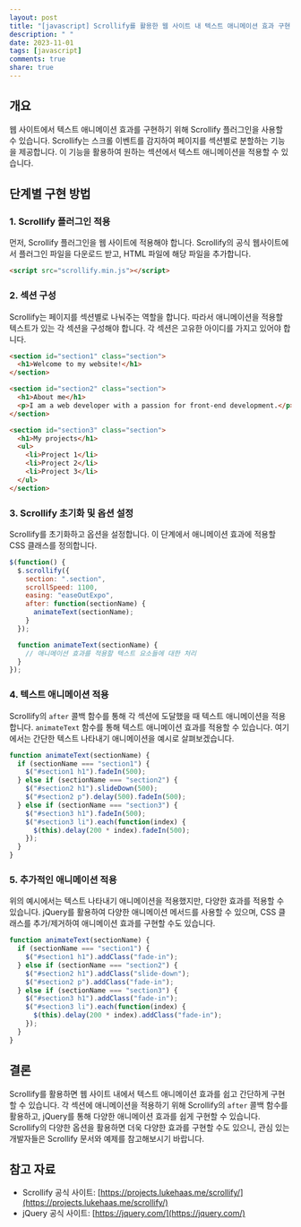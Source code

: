 ```yaml
---
layout: post
title: "[javascript] Scrollify를 활용한 웹 사이트 내 텍스트 애니메이션 효과 구현 방법"
description: " "
date: 2023-11-01
tags: [javascript]
comments: true
share: true
---
```


## 개요
웹 사이트에서 텍스트 애니메이션 효과를 구현하기 위해 Scrollify 플러그인을 사용할 수 있습니다. Scrollify는 스크롤 이벤트를 감지하여 페이지를 섹션별로 분할하는 기능을 제공합니다. 이 기능을 활용하여 원하는 섹션에서 텍스트 애니메이션을 적용할 수 있습니다.

## 단계별 구현 방법

### 1. Scrollify 플러그인 적용
먼저, Scrollify 플러그인을 웹 사이트에 적용해야 합니다. Scrollify의 공식 웹사이트에서 플러그인 파일을 다운로드 받고, HTML 파일에 해당 파일을 추가합니다.

```html
<script src="scrollify.min.js"></script>
```

### 2. 섹션 구성
Scrollify는 페이지를 섹션별로 나눠주는 역할을 합니다. 따라서 애니메이션을 적용할 텍스트가 있는 각 섹션을 구성해야 합니다. 각 섹션은 고유한 아이디를 가지고 있어야 합니다.

```html
<section id="section1" class="section">
  <h1>Welcome to my website!</h1>
</section>

<section id="section2" class="section">
  <h1>About me</h1>
  <p>I am a web developer with a passion for front-end development.</p>
</section>

<section id="section3" class="section">
  <h1>My projects</h1>
  <ul>
    <li>Project 1</li>
    <li>Project 2</li>
    <li>Project 3</li>
  </ul>
</section>
```

### 3. Scrollify 초기화 및 옵션 설정
Scrollify를 초기화하고 옵션을 설정합니다. 이 단계에서 애니메이션 효과에 적용할 CSS 클래스를 정의합니다.

```javascript
$(function() {
  $.scrollify({
    section: ".section",
    scrollSpeed: 1100,
    easing: "easeOutExpo",
    after: function(sectionName) {
      animateText(sectionName);
    }
  });

  function animateText(sectionName) {
    // 애니메이션 효과를 적용할 텍스트 요소들에 대한 처리
  }
});
```

### 4. 텍스트 애니메이션 적용
Scrollify의 `after` 콜백 함수를 통해 각 섹션에 도달했을 때 텍스트 애니메이션을 적용합니다. `animateText` 함수를 통해 텍스트 애니메이션 효과를 적용할 수 있습니다. 여기에서는 간단한 텍스트 나타내기 애니메이션을 예시로 살펴보겠습니다.

```javascript
function animateText(sectionName) {
  if (sectionName === "section1") {
    $("#section1 h1").fadeIn(500);
  } else if (sectionName === "section2") {
    $("#section2 h1").slideDown(500);
    $("#section2 p").delay(500).fadeIn(500);
  } else if (sectionName === "section3") {
    $("#section3 h1").fadeIn(500);
    $("#section3 li").each(function(index) {
      $(this).delay(200 * index).fadeIn(500);
    });
  }
}
```

### 5. 추가적인 애니메이션 적용
위의 예시에서는 텍스트 나타내기 애니메이션을 적용했지만, 다양한 효과를 적용할 수 있습니다. jQuery를 활용하여 다양한 애니메이션 메서드를 사용할 수 있으며, CSS 클래스를 추가/제거하여 애니메이션 효과를 구현할 수도 있습니다.

```javascript
function animateText(sectionName) {
  if (sectionName === "section1") {
    $("#section1 h1").addClass("fade-in");
  } else if (sectionName === "section2") {
    $("#section2 h1").addClass("slide-down");
    $("#section2 p").addClass("fade-in");
  } else if (sectionName === "section3") {
    $("#section3 h1").addClass("fade-in");
    $("#section3 li").each(function(index) {
      $(this).delay(200 * index).addClass("fade-in");
    });
  }
}
```

## 결론
Scrollify를 활용하면 웹 사이트 내에서 텍스트 애니메이션 효과를 쉽고 간단하게 구현할 수 있습니다. 각 섹션에 애니메이션을 적용하기 위해 Scrollify의 `after` 콜백 함수를 활용하고, jQuery를 통해 다양한 애니메이션 효과를 쉽게 구현할 수 있습니다. Scrollify의 다양한 옵션을 활용하면 더욱 다양한 효과를 구현할 수도 있으니, 관심 있는 개발자들은 Scrollify 문서와 예제를 참고해보시기 바랍니다.

## 참고 자료
- Scrollify 공식 사이트: [https://projects.lukehaas.me/scrollify/](https://projects.lukehaas.me/scrollify/)
- jQuery 공식 사이트: [https://jquery.com/](https://jquery.com/)